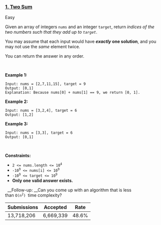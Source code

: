 ### [1. Two Sum](https://leetcode.com/problems/two-sum)

Easy

Given an array of integers `` nums `` and an integer `` target ``, return _indices of the two numbers such that they add up to `` target ``_.

You may assume that each input would have ___exactly_ one solution__, and you may not use the _same_ element twice.

You can return the answer in any order.

 

__Example 1:__

```
Input: nums = [2,7,11,15], target = 9
Output: [0,1]
Explanation: Because nums[0] + nums[1] == 9, we return [0, 1].
```

__Example 2:__

```
Input: nums = [3,2,4], target = 6
Output: [1,2]
```

__Example 3:__

```
Input: nums = [3,3], target = 6
Output: [0,1]
```

 

__Constraints:__

*   <code>2 <= nums.length <= 10<sup>4</sup></code>
*   <code>-10<sup>9</sup> <= nums[i] <= 10<sup>9</sup></code>
*   <code>-10<sup>9</sup> <= target <= 10<sup>9</sup></code>
*   __Only one valid answer exists.__

 
__Follow-up: __Can you come up with an algorithm that is less than <code>O(n<sup>2</sup>) </code>time complexity?

| Submissions    | Accepted     | Rate   |
| -------------- | ------------ | ------ |
| 13,718,206 | 6,669,339 | 48.6% |